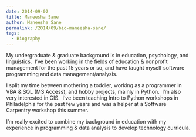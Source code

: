```yaml
---
date: 2014-09-02
title: Maneesha Sane
author: Maneesha Sane
permalink: /2014/09/bio-maneesha-sane/
tags:
  - Biography
---
```

My undergraduate & graduate background is in education, psychology, and linguistics.  I&#8217;ve been working in the fields of education & nonprofit management for the past 15 years or so, and have taught myself software programming and data management/analysis.

I split my time between mothering a toddler, working as a programmer in VBA & SQL (MS Access), and hobby projects, mainly in Python.  I&#8217;m also very interested in GIS.  I&#8217;ve been teaching Intro to Python workshops in Philadelphia for the past few years and was a helper at a Software Carpentry workshop this summer.

I&#8217;m really excited to combine my background in education with my experience in programming & data analysis to develop technology curricula.
